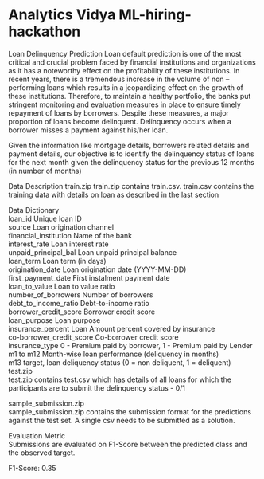 # Analytics Vidya ML-hiring-hackathon
Loan Delinquency Prediction
Loan default prediction is one of the most critical and crucial problem faced by financial institutions and organizations as it has a noteworthy effect on the profitability of these institutions. In recent years, there is a tremendous increase in the volume of non – performing loans which results in a jeopardizing effect on the growth of these institutions. Therefore, to maintain a healthy portfolio, the banks put stringent monitoring and evaluation measures in place to ensure timely repayment of loans by borrowers. Despite these measures, a major proportion of loans become delinquent. Delinquency occurs when a borrower misses a payment against his/her loan.

Given the information like mortgage details, borrowers related details and payment details, our objective is to identify the delinquency status of loans for the next month given the delinquency status for the previous 12 months (in number of months)

Data Description
train.zip train.zip contains train.csv. train.csv contains the training data with details on loan as described in the last section

Data Dictionary  
loan_id	Unique loan ID  
source	Loan origination channel  
financial_institution	Name of the bank  
interest_rate	Loan interest rate  
unpaid_principal_bal	Loan unpaid principal balance  
loan_term	Loan term (in days)  
origination_date	Loan origination date (YYYY-MM-DD)  
first_payment_date	First instalment payment date  
loan_to_value	Loan to value ratio  
number_of_borrowers	Number of borrowers  
debt_to_income_ratio	Debt-to-income ratio  
borrower_credit_score	Borrower credit score  
loan_purpose	Loan purpose  
insurance_percent	Loan Amount percent covered by insurance  
co-borrower_credit_score	Co-borrower credit score  
insurance_type	0 - Premium paid by borrower, 1 - Premium paid by Lender  
m1 to m12	Month-wise loan performance (deliquency in months)  
m13	target, loan deliquency status (0 = non deliquent, 1 = deliquent)  
test.zip  
test.zip contains test.csv which has details of all loans for which the participants are to submit the delinquency status - 0/1  

sample_submission.zip  
sample_submission.zip contains the submission format for the predictions against the test set. A single csv needs to be submitted as a solution.  

Evaluation Metric  
Submissions are evaluated on F1-Score between the predicted class and the observed target.  

F1-Score: 0.35  
